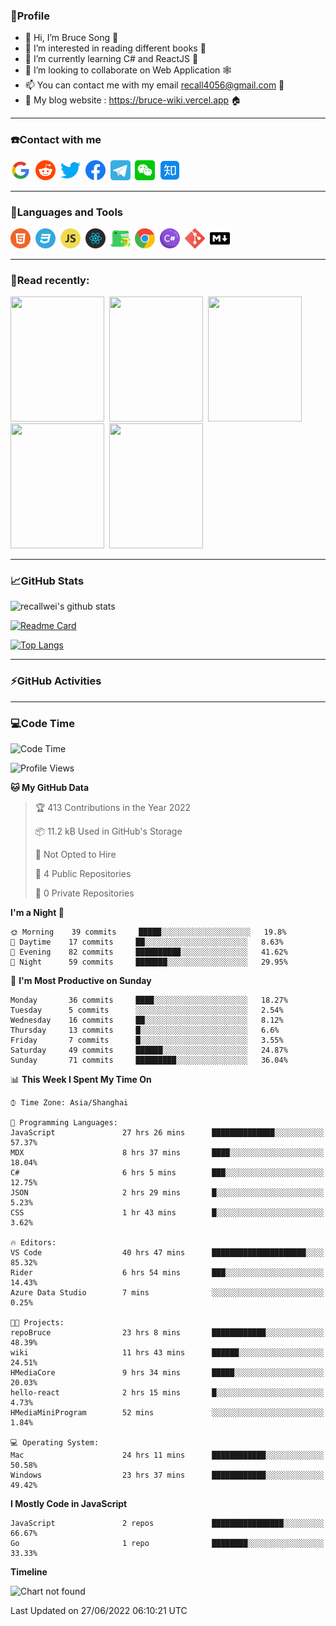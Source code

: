 ### 🦁️Profile

- 👋 Hi, I’m Bruce Song 🦁️
- 👀 I’m interested in reading different books 📖
- 🌱 I’m currently learning C# and ReactJS 🚀
- 💞️ I’m looking to collaborate on Web Application 🕸️
- 📫 You can contact me with my email recall4056@gmail.com 📮
- 📖 My blog website : https://bruce-wiki.vercel.app 🏠

---

### ☎️Contact with me

<img height="32" width="32" src="/img/google.png"/>&nbsp;
<img height="32" width="32" src="/img/reddit.png"/>&nbsp;
<img height="32" width="32" src="/img/twitter.png"/>&nbsp;
<img height="32" width="32" src="/img/facebook.png"/>&nbsp;
<a href="https://t.me/recallwei" target="_blank" rel="noreferrer noopener"><img height="32" width="32" src="/img/telegram.png"/></a>&nbsp;
<img height="32" width="32" src="/img/wechat.png"/>&nbsp;
<img height="32" width="32" src="/img/zhihu.png"/>&nbsp;

---

### 🚀Languages and Tools

<a href="https://bruce-wiki.vercel.app/docs/html" target="_blank" rel="noreferrer noopener"><img height="32" width="32" src="/img/html.png"/></a>&nbsp;
<a href="https://bruce-wiki.vercel.app/docs/css" target="_blank" rel="noreferrer noopener"><img height="32" width="32" src="/img/css.png"/></a>&nbsp;
<a href="https://bruce-wiki.vercel.app/docs/javascript" target="_blank" rel="noreferrer noopener"><img height="32" width="32" src="/img/javascript.png"/></a>&nbsp;
<a href="https://bruce-wiki.vercel.app/docs/react" target="_blank" rel="noreferrer noopener"><img height="32" width="32" src="/img/react.png"/></a>&nbsp;
<a href="https://bruce-wiki.vercel.app/docs/docusaurus" target="_blank" rel="noreferrer noopener"><img height="32" width="32" src="/img/docusaurus.png"/></a>&nbsp;
<img height="32" width="32" src="/img/chrome.png"/>&nbsp;
<a href="https://bruce-wiki.vercel.app/docs/csharp" target="_blank" rel="noreferrer noopener"><img height="32" width="32" src="/img/csharp.png"/></a>&nbsp;
<img height="32" width="32" src="/img/git.png"/>&nbsp;
<a href="https://bruce-wiki.vercel.app/docs/markdown" target="_blank" rel="noreferrer noopener"><img height="32" width="32" src="/img/markdown.png"/></a>&nbsp;

---

### 📖Read recently:

<img height="200" width="150" src="https://img9.doubanio.com/view/subject/s/public/s27283822.jpg"/>&nbsp;
<img height="200" width="150" src="https://img9.doubanio.com/view/subject/l/public/s33524212.jpg"/>&nbsp;
<img height="200" width="150" src="https://img9.doubanio.com/view/subject/m/public/s33460221.jpg"/>&nbsp;
<img height="200" width="150" src="https://img3.doubanio.com/view/subject/l/public/s8958650.jpg"/>&nbsp;
<img height="200" width="150" src="https://img3.doubanio.com/view/subject/l/public/s29820180.jpg"/>&nbsp;

---

### 📈GitHub Stats

![recallwei's github stats](https://github-readme-stats.vercel.app/api?username=recallwei&show_icons=true&theme=dracula&count_private=true&include_all_commits)

<!---
repository 卡片
--->

[![Readme Card](https://github-readme-stats.vercel.app/api/pin/?username=recallwei&repo=recallwei&theme=dracula)](https://github.com/recallwei/daily)

<!---
repository 常用语言 layout=compact（紧凑布局）
--->

[![Top Langs](https://github-readme-stats.vercel.app/api/top-langs/?username=recallwei&layout=compact&theme=dracula)](https://github.com/recallwei/daily)

---

### ⚡️GitHub Activities

<!--START_SECTION:activity-->

<!--END_SECTION:activity-->

---

### 💻Code Time

<!--START_SECTION:waka-->
![Code Time](http://img.shields.io/badge/Code%20Time-0%20secs-blue)

![Profile Views](http://img.shields.io/badge/Profile%20Views-21-blue)

**🐱 My GitHub Data** 

> 🏆 413 Contributions in the Year 2022
 > 
> 📦 11.2 kB Used in GitHub's Storage 
 > 
> 🚫 Not Opted to Hire
 > 
> 📜 4 Public Repositories 
 > 
> 🔑 0 Private Repositories  
 > 
**I'm a Night 🦉** 

```text
🌞 Morning    39 commits     █████░░░░░░░░░░░░░░░░░░░░   19.8% 
🌆 Daytime    17 commits     ██░░░░░░░░░░░░░░░░░░░░░░░   8.63% 
🌃 Evening    82 commits     ██████████░░░░░░░░░░░░░░░   41.62% 
🌙 Night      59 commits     ███████░░░░░░░░░░░░░░░░░░   29.95%

```
📅 **I'm Most Productive on Sunday** 

```text
Monday       36 commits     ████░░░░░░░░░░░░░░░░░░░░░   18.27% 
Tuesday      5 commits      ░░░░░░░░░░░░░░░░░░░░░░░░░   2.54% 
Wednesday    16 commits     ██░░░░░░░░░░░░░░░░░░░░░░░   8.12% 
Thursday     13 commits     █░░░░░░░░░░░░░░░░░░░░░░░░   6.6% 
Friday       7 commits      █░░░░░░░░░░░░░░░░░░░░░░░░   3.55% 
Saturday     49 commits     ██████░░░░░░░░░░░░░░░░░░░   24.87% 
Sunday       71 commits     █████████░░░░░░░░░░░░░░░░   36.04%

```


📊 **This Week I Spent My Time On** 

```text
⌚︎ Time Zone: Asia/Shanghai

💬 Programming Languages: 
JavaScript               27 hrs 26 mins      ██████████████░░░░░░░░░░░   57.37% 
MDX                      8 hrs 37 mins       ████░░░░░░░░░░░░░░░░░░░░░   18.04% 
C#                       6 hrs 5 mins        ███░░░░░░░░░░░░░░░░░░░░░░   12.75% 
JSON                     2 hrs 29 mins       █░░░░░░░░░░░░░░░░░░░░░░░░   5.23% 
CSS                      1 hr 43 mins        █░░░░░░░░░░░░░░░░░░░░░░░░   3.62%

🔥 Editors: 
VS Code                  40 hrs 47 mins      █████████████████████░░░░   85.32% 
Rider                    6 hrs 54 mins       ███░░░░░░░░░░░░░░░░░░░░░░   14.43% 
Azure Data Studio        7 mins              ░░░░░░░░░░░░░░░░░░░░░░░░░   0.25%

🐱‍💻 Projects: 
repoBruce                23 hrs 8 mins       ████████████░░░░░░░░░░░░░   48.39% 
wiki                     11 hrs 43 mins      ██████░░░░░░░░░░░░░░░░░░░   24.51% 
HMediaCore               9 hrs 34 mins       █████░░░░░░░░░░░░░░░░░░░░   20.03% 
hello-react              2 hrs 15 mins       █░░░░░░░░░░░░░░░░░░░░░░░░   4.73% 
HMediaMiniProgram        52 mins             ░░░░░░░░░░░░░░░░░░░░░░░░░   1.84%

💻 Operating System: 
Mac                      24 hrs 11 mins      ████████████░░░░░░░░░░░░░   50.58% 
Windows                  23 hrs 37 mins      ████████████░░░░░░░░░░░░░   49.42%

```

**I Mostly Code in JavaScript** 

```text
JavaScript               2 repos             ████████████████░░░░░░░░░   66.67% 
Go                       1 repo              ████████░░░░░░░░░░░░░░░░░   33.33%

```


**Timeline**

![Chart not found](https://raw.githubusercontent.com/recallwei/recallwei/main/charts/bar_graph.png) 


 Last Updated on 27/06/2022 06:10:21 UTC
<!--END_SECTION:waka-->
<!---
recallwei/recallwei is a ✨ special ✨ repository because its `README.md` (this file) appears on your GitHub profile.
You can click the Preview link to take a look at your changes.
--->
